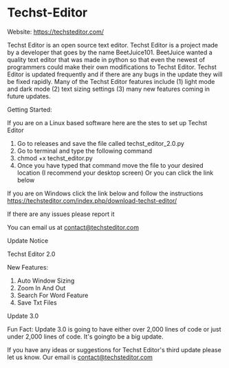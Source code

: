 # Techst-Editor

Website: https://techsteditor.com/

Techst Editor is an open source text editor. Techst Editor is a project made by a developer that goes by the name BeetJuice101. BeetJuice wanted a quality text editor that was made in python so that even the newest of programmers could make their own modifications to Techst Editor. Techst Editor is updated frequently and if there are any bugs in the update they will be fixed rapidly. Many of the Techst Editor features include (1) light mode and dark mode (2) text sizing settings (3) many new features coming in future updates.

Getting Started:

If you are on a Linux based software here are the stes to set up Techst Editor
1. Go to releases and save the file called techst_editor_2.0.py
2. Go to terminal and type the following command
3. chmod +x techst_editor.py
4. Once you have typed that command move the file to your desired location (I recommend your desktop screen)
Or you can click the link below

If you are on Windows click the link below and follow the instructions
https://techsteditor.com/index.php/download-techst-editor/

If there are any issues please report it

You can email us at contact@techsteditor.com

Update Notice

Techst Editor 2.0

New Features:

1. Auto Window Sizing
2. Zoom In And Out
3. Search For Word Feature
4. Save Txt Files


Update 3.0

Fun Fact:  Update 3.0 is going to have either over 2,000 lines of code or just under 2,000 lines of code.  It's goingto be a big update.

If you have any ideas or suggestions for Techst Editor's third update please let us know.  Our email is contact@techsteditor.com

